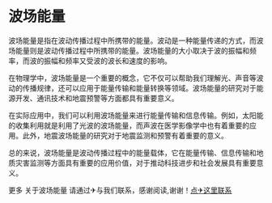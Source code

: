 # 波场能量

波场能量是指在波动传播过程中所携带的能量。波动是一种能量传递的方式，而波场能量则是波动传播过程中所携带的能量。波场能量的大小取决于波的振幅和频率，而波的振幅和频率又受波的波长和速度的影响。

在物理学中，波场能量是一个重要的概念，它不仅可以帮助我们理解光、声音等波动的传播规律，还可以应用于能量传输和能量转换等领域。波场能量的研究对于能源开发、通讯技术和地震预警等方面都具有重要意义。

在实际应用中，我们可以利用波场能量来进行能量传输和信息传输。例如，太阳能的收集利用就是利用了光波的波场能量，而声波在医学影像学中也有着重要的应用。此外，地震波场能量的研究对于地震监测和预警有着重要的意义。

总的来说，波场能量是波动传播过程中的能量载体，它在能量传输、信息传输和地质灾害监测等方面具有重要的应用价值，对于推动科技进步和社会发展具有重要意义。

更多 关于波场能量 请通过✈与我们联系，感谢阅读,谢谢！[点✈这里联系](https://t.me/shalongbot)